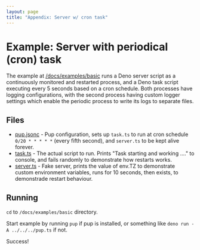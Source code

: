 ```yaml
---
layout: page
title: "Appendix: Server w/ cron task"
---
```


# Example: Server with periodical (cron) task

The example at [/docs/examples/basic](https://github.com/Hexagon/pup/tree/main/docs/examples/basic) runs a Deno server script as a continuously monitored and restarted process, and a Deno task script executing
every 5 seconds based on a cron schedule. Both processes have logging configurations, with the second process having custom logger settings which enable the periodic process to write its logs to
separate files.

## Files

- [pup.jsonc](https://github.com/Hexagon/pup/tree/main/docs/examples/basic/pup.jsonc) - Pup configuration, sets up `task.ts` to run at cron schedule `0/20 * * * * *` (every fifth second), and `server.ts` to be kept alive forever.
- [task.ts](https://github.com/Hexagon/pup/tree/main/docs/examples/basic/task.ts) - The actual script to run. Prints "Task starting and working ...." to console, and fails randomly to demonstrate how restarts works.
- [server.ts](https://github.com/Hexagon/pup/tree/main/docs/examples/basic/task.ts) - Fake server, prints the value of env.TZ to demonstrate custom environment variables, runs for 10 seconds, then exists, to demonstrade restart behaviour.

## Running

`cd` to `/docs/examples/basic` directory.

Start example by running `pup` if pup is installed, or something like `deno run -A ../../../pup.ts` if not.

Success!
